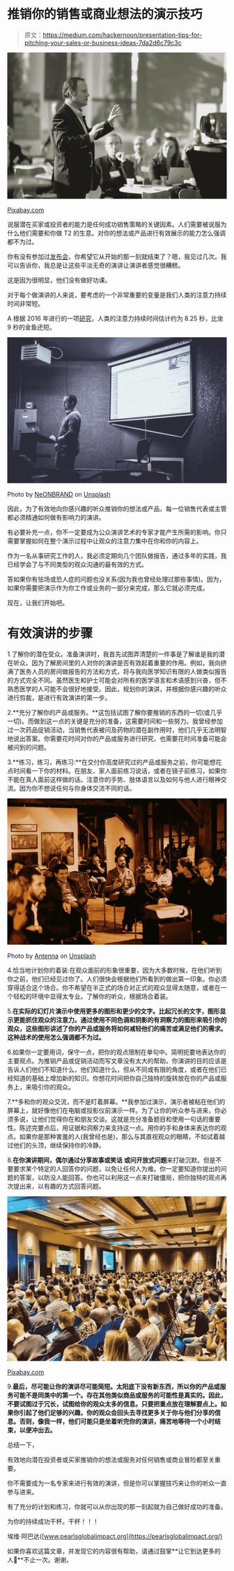 # 推销你的销售或商业想法的演示技巧

> 原文：<https://medium.com/hackernoon/presentation-tips-for-pitching-your-sales-or-business-ideas-7da2d6c79c3c>

![](img/137e791cebb885464db8a70125e0487a.png)

[Pixabay.com](https://pixabay.com/en/conference-public-speaking-2705706/)

说服潜在买家或投资者的能力是任何成功销售策略的关键因素。人们需要被说服为什么他们需要和你做 T2 的生意。对你的想法或产品进行有效展示的能力怎么强调都不为过。

你有没有参加过[发布会](https://hackernoon.com/tagged/presentation)，你希望它从开始的那一刻就结束了？嗯，我见过几次。我可以告诉你，我总是让这些平淡无奇的演讲让演讲者感觉很糟糕。

这是因为很明显，他们没有做好功课。

对于每个做演讲的人来说，要考虑的一个非常重要的变量是我们人类的注意力持续时间非常短。

A 根据 2016 年进行的一项[研究](https://www.statisticbrain.com/attention-span-statistics/)，人类的注意力持续时间估计约为 8.25 秒，比坐 9 秒的金鱼还短。

![](img/348039a874cdf4ddeca2da49b952398e.png)

Photo by [NeONBRAND](https://unsplash.com/photos/gYf49RB7bvE?utm_source=unsplash&utm_medium=referral&utm_content=creditCopyText) on [Unsplash](https://unsplash.com/search/photos/presentation?utm_source=unsplash&utm_medium=referral&utm_content=creditCopyText)

因此，为了有效地向你感兴趣的听众推销你的想法或产品，每一位销售代表或主管都必须精通如何做有影响力的演讲。

有必要补充一点，你不一定要成为公众演讲艺术的专家才能产生所需的影响。你只需要掌握如何在整个演示过程中让观众的注意力集中在你和你的内容上。

作为一名从事研究工作的人，我必须定期向几个团队做报告，通过多年的实践，我已经学会了与不同类型的观众沟通的最有效的方式。

答如果你有怯场或恐人症的问题也没关系(因为我也曾经处理过那些事情)。因为，如果你需要把演示作为你工作或业务的一部分来完成，那么它就必须完成。

现在，让我们开始吧。

# **有效演讲的步骤**

1.了解你的潜在受众。准备演讲时，我首先试图弄清楚的一件事是了解谁是我的潜在听众。因为了解房间里的人对你的演讲是否有效起着重要的作用。例如，我向挤满了医务人员的房间做报告的方法和方式，将与我向医学知识有限的人做类似报告的方式完全不同。虽然医生和护士可能会对所有的医学语言和术语感到兴奋，但不熟悉医学的人可能不会很好地接受。因此，规划你的演讲，并根据你感兴趣的听众进行剪裁，是进行有效演讲的第一步。

2.**充分了解你的产品或服务。**这包括试图了解你要推销的东西的一切(或几乎一切)。而做到这一点的关键是充分的准备，这需要时间和一些努力。我曾经参加过一次药品促销活动，当销售代表被问及药物的潜在副作用时，他们几乎无法明智地说出答案。你需要花时间对你的产品或服务进行研究，也需要花时间准备可能会被问到的问题。

3.**练习，练习，再练习:**在交付你高度研究过的产品或服务之前，你可能想花点时间看一下你的材料。在朋友、家人面前练习说话，或者在镜子前练习，如果你不能在真人面前这样做的话。注意你的手势、肢体语言以及如何与他人进行眼神交流。因为你不想说任何与你身体交流不同的话。

![](img/02ab72f46483f38942b23f3056bd65a1.png)

Photo by [Antenna](https://unsplash.com/photos/ohNCIiKVT1g?utm_source=unsplash&utm_medium=referral&utm_content=creditCopyText) on [Unsplash](https://unsplash.com/search/photos/presentation?utm_source=unsplash&utm_medium=referral&utm_content=creditCopyText)

4.恰当地计划你的着装:在观众面前的形象很重要，因为大多数时候，在他们听到你之前，他们已经见过你了。人们很快会根据他们所看到的做出第一印象。你必须穿得适合这个场合。你不希望在半正式的场合对正式的观众显得太随意，或者在一个轻松的环境中显得太专业。了解你的听众，根据场合着装。

5.**在实际的幻灯片演示中使用更多的图形和更少的文字。比起冗长的文字，图形显示更能抓住观众的注意力。通过使用不同色调和阴影的有洞察力的图形来吸引你的观众，这些图形讲述了你的产品或服务将如何减轻他们的痛苦或满足他们的需求。这种战术的使用怎么强调都不为过。**

6.如果你一定要用词，保守一点，把你的观点限制在单句中。简明扼要地表达你的主要观点。为推销产品或促销活动而写文章没有太大的帮助。你演讲的目的应该是告诉人们他们不知道什么，他们知道什么，但从不同或有限的角度，或者在他们已经知道的基础上增加新的知识。你想花时间把你自己独特的旋转放在你的产品或服务上，来吸引你的观众。

7.**多和你的观众交流，而不是盯着屏幕。**我参加过演示，演示者被粘在他们的屏幕上，就好像他们在电脑或投影仪前演示一样。为了让你的听众参与进来，你必须多说，让他们觉得你在和朋友交谈。这就是充分准备题目和使用一句话的重要性。陈述完要点后，用证据和洞察力来支持这一点。用你的手和身体来表达你的观点。如果你是那种害羞的人(我曾经也是)，那么与其直视观众的眼睛，不如试着越过他们的头顶，继续保持你的冷静。

8.**在你演讲期间，偶尔通过分享故事或笑话** **或问开放式问题**来打破沉默。但是不要要求某个特定的人回答你的问题，以免让任何人为难。你一定要知道你提出的问题的答案，以防没人能回答。你也可以利用这一点来打破僵局，把你独特的观点再次提出来，以有趣的方式回答问题。

![](img/e1d0b10deebeb3246cc33912bbfbdfbe.png)

[Pixabay.com](https://pixabay.com/en/audience-speech-speaker-1677028/)

9.**最后，尽可能让你的演讲尽可能简短。太阳底下没有新东西，所以你的产品或服务可能不是同类中的第一个。存在其他类似商品或服务的可能性是真实的。因此，不要试图过于冗长，试图给你的观众太多的信息。只要把重点放在理解要点上。如果你引起了他们足够的兴趣，你的观众会回头去寻找更多关于你与他们分享的信息。否则，像我一样，他们可能只是坐着听完你的演讲，痛苦地等待一个小时结束，以便冲出去。**

总结一下，

有效地向潜在投资者或买家推销你的想法或服务对任何销售或商业冒险都至关重要。

你不需要成为一名专家来进行有效的演讲，但是你可以掌握技巧来让你的听众一直参与进来。

有了充分的计划和练习，你就可以从你出现的那一刻起就为自己做好成功的准备。

为你的持续成功干杯。干杯！！！

埃维·阿巴达([www.pearlsglobalimpact.org](https://pearlsglobalimpact.org/)

如果你喜欢这篇文章，并发现它的内容很有帮助，请通过鼓掌**让它到达更多的人👏**不止一次。谢谢。